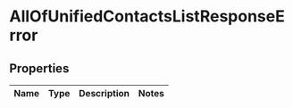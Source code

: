 # AllOfUnifiedContactsListResponseError

## Properties
Name | Type | Description | Notes
------------ | ------------- | ------------- | -------------
